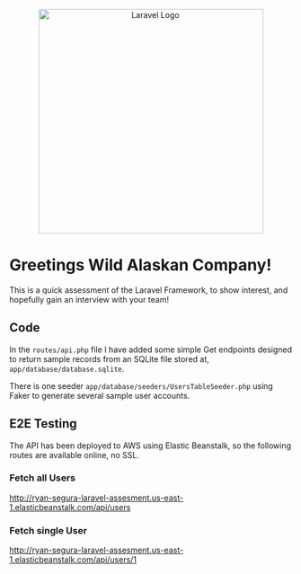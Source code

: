 <p align="center"><a href="https://laravel.com" target="_blank"><img src="https://raw.githubusercontent.com/laravel/art/master/logo-lockup/5%20SVG/2%20CMYK/1%20Full%20Color/laravel-logolockup-cmyk-red.svg" width="400" alt="Laravel Logo"></a></p>

# Greetings Wild Alaskan Company!

This is a quick assessment of the Laravel Framework, to show interest, and hopefully gain an interview with your team!

## Code

In the `routes/api.php` file I have added some simple Get endpoints designed to return sample records from an SQLite file stored at, ` app/database/database.sqlite`.

There is one seeder `app/database/seeders/UsersTableSeeder.php` using Faker to generate several sample user accounts.

## E2E Testing

The API has been deployed to AWS using Elastic Beanstalk, so the following routes are available online, no SSL.

### Fetch all Users

http://ryan-segura-laravel-assesment.us-east-1.elasticbeanstalk.com/api/users

### Fetch single User

http://ryan-segura-laravel-assesment.us-east-1.elasticbeanstalk.com/api/users/1

